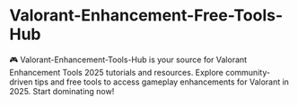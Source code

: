 # Valorant-Enhancement-Free-Tools-Hub
🎮 Valorant-Enhancement-Tools-Hub is your source for Valorant Enhancement Tools 2025 tutorials and resources. Explore community-driven tips and free tools to access gameplay enhancements for Valorant in 2025. Start dominating now!
